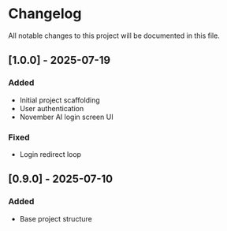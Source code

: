 # Changelog

All notable changes to this project will be documented in this file.

## [1.0.0] - 2025-07-19
### Added
- Initial project scaffolding
- User authentication
- November AI login screen UI

### Fixed
- Login redirect loop

## [0.9.0] - 2025-07-10
### Added
- Base project structure